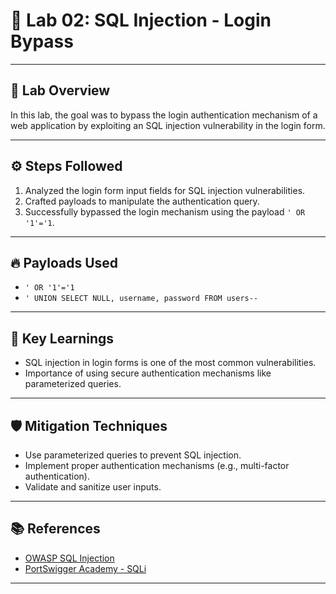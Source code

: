 # 🧪 Lab 02: SQL Injection - Login Bypass

---

## 🧠 Lab Overview
In this lab, the goal was to bypass the login authentication mechanism of a web application by exploiting an SQL injection vulnerability in the login form.

---

## ⚙️ Steps Followed

1. Analyzed the login form input fields for SQL injection vulnerabilities.
2. Crafted payloads to manipulate the authentication query.
3. Successfully bypassed the login mechanism using the payload `' OR '1'='1`.

---

## 🔥 Payloads Used

- `' OR '1'='1`
- `' UNION SELECT NULL, username, password FROM users--`

---

## 🧠 Key Learnings

- SQL injection in login forms is one of the most common vulnerabilities.
- Importance of using secure authentication mechanisms like parameterized queries.

---

## 🛡️ Mitigation Techniques

- Use parameterized queries to prevent SQL injection.
- Implement proper authentication mechanisms (e.g., multi-factor authentication).
- Validate and sanitize user inputs.

---

## 📚 References

- [OWASP SQL Injection](https://owasp.org/www-community/attacks/SQL_Injection)
- [PortSwigger Academy - SQLi](https://portswigger.net/web-security/sql-injection)

---
